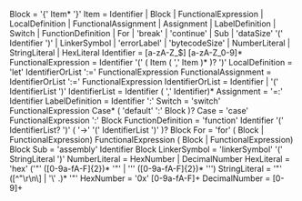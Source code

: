 Block = '{' Item* '}'
Item =
    Identifier |
    Block |
    FunctionalExpression |
    LocalDefinition |
    FunctionalAssignment |
    Assignment |
    LabelDefinition |
    Switch |
    FunctionDefinition |
    For |
    'break' | 'continue' |
    Sub | 'dataSize' '(' Identifier ')' |
    LinkerSymbol |
    'errorLabel' | 'bytecodeSize' |
    NumberLiteral | StringLiteral | HexLiteral
Identifier = [a-zA-Z_$] [a-zA-Z_0-9]*
FunctionalExpression = Identifier '(' ( Item ( ',' Item )* )? ')'
LocalDefinition = 'let' IdentifierOrList ':=' FunctionalExpression
FunctionalAssignment = IdentifierOrList ':=' FunctionalExpression
IdentifierOrList = Identifier | '(' IdentifierList ')'
IdentifierList = Identifier ( ',' Identifier)*
Assignment = '=:' Identifier
LabelDefinition = Identifier ':'
Switch = 'switch' FunctionalExpression Case*
    ( 'default' ':' Block )?
Case = 'case' FunctionalExpression ':' Block
FunctionDefinition = 'function' Identifier '(' IdentifierList? ')'
    ( '->' '(' IdentifierList ')' )? Block
For = 'for' ( Block | FunctionalExpression)
    FunctionalExpression ( Block | FunctionalExpression) Block
Sub = 'assembly' Identifier Block
LinkerSymbol = 'linkerSymbol' '(' StringLiteral ')'
NumberLiteral = HexNumber | DecimalNumber
HexLiteral = 'hex' ('"' ([0-9a-fA-F]{2})* '"' | '\'' ([0-9a-fA-F]{2})* '\'')
StringLiteral = '"' ([^"\r\n\\] | '\\' .)* '"'
HexNumber = '0x' [0-9a-fA-F]+
DecimalNumber = [0-9]+
